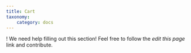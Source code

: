 ```yaml
---
title: Cart
taxonomy:
    category: docs
---
```


! We need help filling out this section! Feel free to follow the *edit this page* link and contribute.
